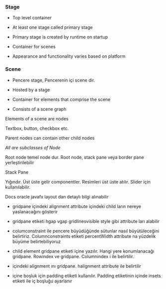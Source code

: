

### Stage

- Top level container

- At least one stage called primary stage

- Primary stage is created by runtime on startup

- Container for scenes

- Appearance and functionality varies based on platform


### Scene

- Pencere stage, Pencerenin içi scene dir. 

- Hosted by a stage

- Container for elements that comprise the scene 

- Consists of a scene graph

Elements of a scene are nodes

Textbox, button, checkbox etc.

Parent nodes can contain other child nodes

*All are subclasses of Node*

Root node temel node dur. Root node, stack pane veya border pane yerleştirilebilir

Stack Pane

Yığındır. Üst üste gelir componentler. Resimleri üst üste atılır. Slider için kullanılabilir. 

Docs oracle javafx layout dan detaylı bilgi alınabilir 

- gridpane içindeki alignment attribute içindeki child ların nereye yaslanacağını gösterir

- gridpane etiketi hgap vgap gridlinesvisible style gibi attribute ları alabilir

- columconstraint ile pencere büyüdüğünde sütunlar nasıl büyütüleceğini belirtiriz. Columnconstraints etiketi percentWidth attribute na yüzdelik büyüme belirtebiliyoruz 

- child element gridpane etiketi içine yazılır. Hangi yere konumlanacağı gridpane. Rowindex ve gridpane. Columnindex i ile belirtilir. 
- içindeki alignment ını gridpane. halignment attribute ile belirtilir 

- içine boşluk için padding etiketi kullanılır. Padding etiketinin içinde insets etiketi ile iç boşluğu ayarlanır 





